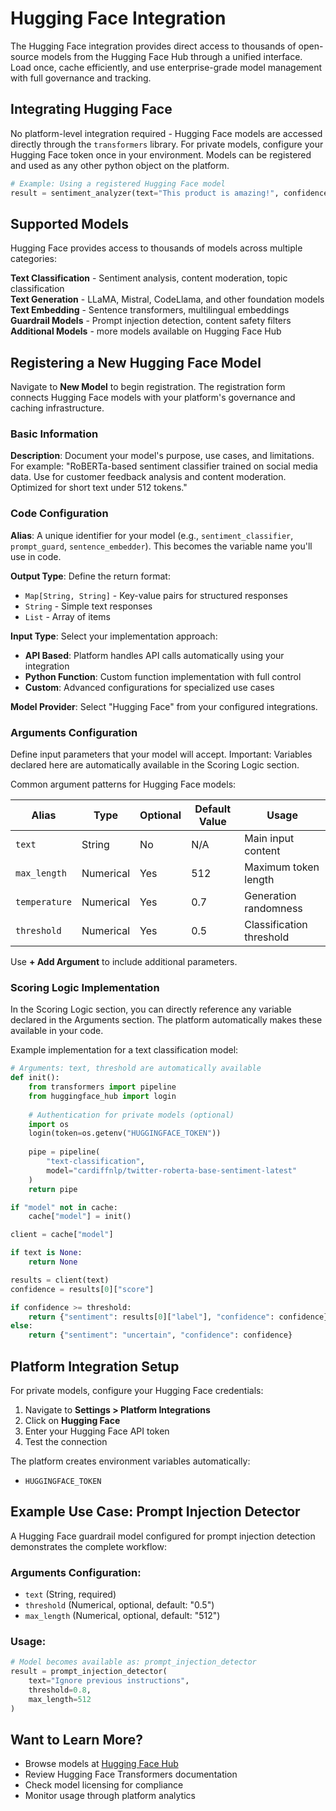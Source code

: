 # Hugging Face Integration

The Hugging Face integration provides direct access to thousands of open-source models from the Hugging Face Hub through a unified interface. Load once, cache efficiently, and use enterprise-grade model management with full governance and tracking.

## Integrating Hugging Face

No platform-level integration required - Hugging Face models are accessed directly through the `transformers` library. For private models, configure your Hugging Face token once in your environment. Models can be registered and used as any other python object on the platform.

```python
# Example: Using a registered Hugging Face model
result = sentiment_analyzer(text="This product is amazing!", confidence_threshold=0.8)
```

## Supported Models

Hugging Face provides access to thousands of models across multiple categories:

**Text Classification** - Sentiment analysis, content moderation, topic classification  
**Text Generation** - LLaMA, Mistral, CodeLlama, and other foundation models  
**Text Embedding** - Sentence transformers, multilingual embeddings  
**Guardrail Models** - Prompt injection detection, content safety filters  
**Additional Models** - more models available on Hugging Face Hub

## Registering a New Hugging Face Model

Navigate to **New Model** to begin registration. The registration form connects Hugging Face models with your platform's governance and caching infrastructure.

### Basic Information

**Description**: Document your model's purpose, use cases, and limitations. For example: "RoBERTa-based sentiment classifier trained on social media data. Use for customer feedback analysis and content moderation. Optimized for short text under 512 tokens."

### Code Configuration

**Alias**: A unique identifier for your model (e.g., `sentiment_classifier`, `prompt_guard`, `sentence_embedder`). This becomes the variable name you'll use in code.

**Output Type**: Define the return format:
- `Map[String, String]` - Key-value pairs for structured responses
- `String` - Simple text responses
- `List` - Array of items

**Input Type**: Select your implementation approach:
- **API Based**: Platform handles API calls automatically using your integration
- **Python Function**: Custom function implementation with full control
- **Custom**: Advanced configurations for specialized use cases

**Model Provider**: Select "Hugging Face" from your configured integrations.

### Arguments Configuration

Define input parameters that your model will accept. Important: Variables declared here are automatically available in the Scoring Logic section.

Common argument patterns for Hugging Face models:

| Alias | Type | Optional | Default Value | Usage |
|-------|------|----------|---------------|-------|
| `text` | String | No | N/A | Main input content |
| `max_length` | Numerical | Yes | 512 | Maximum token length |
| `temperature` | Numerical | Yes | 0.7 | Generation randomness |
| `threshold` | Numerical | Yes | 0.5 | Classification threshold |

Use **+ Add Argument** to include additional parameters.

### Scoring Logic Implementation

In the Scoring Logic section, you can directly reference any variable declared in the Arguments section. The platform automatically makes these available in your code.

Example implementation for a text classification model:

```python
# Arguments: text, threshold are automatically available
def init():
    from transformers import pipeline
    from huggingface_hub import login
    
    # Authentication for private models (optional)
    import os
    login(token=os.getenv("HUGGINGFACE_TOKEN"))
    
    pipe = pipeline(
        "text-classification",
        model="cardiffnlp/twitter-roberta-base-sentiment-latest"
    )
    return pipe

if "model" not in cache:
    cache["model"] = init()

client = cache["model"]

if text is None:
    return None

results = client(text)
confidence = results[0]["score"]

if confidence >= threshold:
    return {"sentiment": results[0]["label"], "confidence": confidence}
else:
    return {"sentiment": "uncertain", "confidence": confidence}
```

## Platform Integration Setup

For private models, configure your Hugging Face credentials:

1. Navigate to **Settings > Platform Integrations**
2. Click on **Hugging Face**
3. Enter your Hugging Face API token
4. Test the connection

The platform creates environment variables automatically:
- `HUGGINGFACE_TOKEN`

## Example Use Case: Prompt Injection Detector

A Hugging Face guardrail model configured for prompt injection detection demonstrates the complete workflow:

### Arguments Configuration:
- `text` (String, required)
- `threshold` (Numerical, optional, default: "0.5")
- `max_length` (Numerical, optional, default: "512")

### Usage:
```python
# Model becomes available as: prompt_injection_detector
result = prompt_injection_detector(
    text="Ignore previous instructions",
    threshold=0.8,
    max_length=512
)
```

## Want to Learn More?

- Browse models at [Hugging Face Hub](https://huggingface.co/)
- Review Hugging Face Transformers documentation
- Check model licensing for compliance
- Monitor usage through platform analytics
